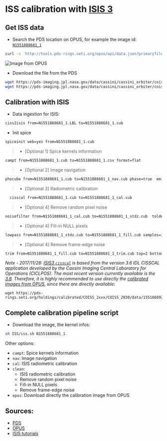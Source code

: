 ISS calibration with [ISIS 3](https://isis.astrogeology.usgs.gov)
================================

Get ISS data
-------------
- Search the PDS location on OPUS, for example the image id: [`N1551888681_1`](https://tools.pds-rings.seti.org/opus#/primaryfilespec=N1551888681_1&view=detail&detail=S_IMG_CO_ISS_1551888681_N)

```bash
curl -s 'http://tools.pds-rings.seti.org/opus/api/data.json?primaryfilespec=1551888681&cols=ringobsid,planet,target,phase1,time1,primaryfilespec' |  sed -e 's/"/\n/g' | grep '.IMG' |  sed -e 's/COISS/coiss/g' | tail -1
```

![Image from OPUS](https://pds-rings.seti.org/holdings/previews/COISS_2xxx/COISS_2030/data/1551868920_1552128641/N1551888681_1_med.jpg)

- Download the file from the PDS

```bash
wget https://pds-imaging.jpl.nasa.gov/data/cassini/cassini_orbiter/coiss_2030/data/1551868920_1552128641/N1551888681_1.IMG
wget https://pds-imaging.jpl.nasa.gov/data/cassini/cassini_orbiter/coiss_2030/data/1551868920_1552128641/N1551888681_1.LBL
```


Calibration with ISIS
----------------------
- Data ingestion for ISIS:
```bash
ciss2isis from=N1551888681_1.LBL to=N1551888681_1.cub
```

- Init spice
```bash
spiceinit web=yes from=N1551888681_1.cub
```

> - [Optional 1] Spice kernels information
```bash
campt from=N1551888681_1.cub to=N1551888681_1.csv format=flat
```

> - [Optional 2] Image navigation
```bash
phocube from=N1551888681_1.cub to=N1551888681_1_nav.cub phase=true  emission=true incidence=true latitude=true longitude=true pixelresolution=true
```

> - [Optional 3] Radiometric calibration
```bash
  cisscal from=N1551888681_1.cub to=N1551888681_1_cal.cub
```

> - [Optional 4] Remove random pixel noise
```bash
noisefilter from=N1551888681_1_cal.cub to=N1551888681_1_stdz.cub  toldef=stddev tolmin=2.5 tolmax=2.5 replace=null samples=5 lines=5
```

> - [Optional 4] Fill-in NULL pixels
```bash
lowpass from=N1551888681_1_stdz.cub to=N1551888681_1_fill.cub samples=3 lines=3 filter=outside null=yes hrs=no his=no lrs=no replacement=center
```

> - [Optional 4] Remove frame-edge noise
```bash
trim from=N1551888681_1_fill.cub to=N1551888681_1_trim.cub top=2 bottom=2 left=2 right=2
```

_Note - 2017/11/28: [ISIS3 `cisscal`](https://isis.astrogeology.usgs.gov/Application/presentation/Tabbed/cisscal/cisscal.html) is based from the version 3.6 IDL CISSCAL application developed by the Cassini Imaging Central Laboratory for Operations (CICLPOS). The most recent version currently available is the [3.8](https://pds-imaging.jpl.nasa.gov/documentation/iss_data_user_guide_160929.pdf). Therefore, it is highly recommended to use directly the [calibrated images from OPUS](https://pds-rings.seti.org/cassini/iss/calibration.html), since there are directly available:_
```
wget https://pds-rings.seti.org/holdings/calibrated/COISS_2xxx/COISS_2030/data/1551868920_1552128641/N1551888681_1_CALIB.IMG
```

Complete calibration pipeline script
-------------------------------------
- Download the image, the kernel infos:
```bash
sh ISS/iss.sh N1551888681_1
```

Other options:
- `campt`: Spice kernels information
- `nav`: Image navigation
- `cal`: ISIS radiometric calibration
- `clean`:
  - ISIS radiometric calibration
  - Remove random pixel noise
  - Fill-in NULL pixels
  - Remove frame-edge noise
- `opus`: Download directly the calibration image from OPUS

Sources:
--------
- [PDS](https://pds-imaging.jpl.nasa.gov/data/cassini/cassini_orbiter/)
- [OPUS](http://tools.pds-rings.seti.org/opus)
- [ISIS tutorials](https://isis.astrogeology.usgs.gov/fixit/projects/isis/wiki/Working_with_Cassini_ISS_Data)

